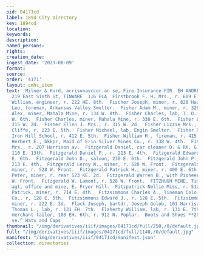 ```yaml
---
pid: 04171cd
label: 1894 City Directory
key: 1894cd
location: 
keywords: 
description: 
named_persons: 
rights: 
creation_date: 
ingest_date: '2023-08-09'
format: 
source: 
order: '4171'
layout: cmhc_item
text: 'Milner & Hurd, acrisonavccor.an se, Fire Insurance FIR  EH ANDREWS, 208 and
  219 East Sixth St, TINWARE  116 FLA  Firstbrook F. H. Mrs., r. 609 E. 11th.  Fish
  William, engineer, r. 222 HE. 8th.  Fischer Joseph, miner, r. 820 Hazel.  Fischer
  Leo, foreman, Arkansas Valley Smelter.  Fisher Adam M., miner, r. 326 E. 6th.  Fisher
  Alex, miner, Mahala Mine, r. 134 W. 8th.  Fisher Charles, lab, T. D. Holland, 117
  W. 6th.  Fisher Charles, miner, Mahala Mine, r. 330 E. 6th.  Fisher Edward D., r.
  315 W. 2d.  Fisher Ellen J. Mrs., r. 315 W. 2d.  Fisher Lizzie Mrs., wks. Walter
  Cliffe, r. 223 E. 5th.  Fisher Michael, lab, Engin Smelter.  Fisher Ruth Miss, teacher,
  Iron Hill School, r. 412 E. 5th.  Fisher William H., fireman, r. 415 E. 9th.  Fiske
  Herbert E., bkkpr, Maid of Erin Silver Mines Co., r. 138 W. 4th.  Fitzgerald Ada
  Mrs., r. 207 Harrison av.  Fitzgerald Daniel, car cleaner D. & RK. G. R. R., r.
  110 E. 13th.  Fitzgerald Daniel P., r. 213 E. 4th.  Fitzgerald Edward, barber, 2224
  E. 6th.  Fitzgerald John D., saloon, 230 E. 6th.  Fitzgerald John P., miner, r,
  213 E. 4th.  Fitzgerald Leroy W., miner, r. 528 W. Front.  Fitzgerald Nathan B.,
  miner, r. 528 W. Front.  Fitzgerald Patrick H., miner, r. 400 E. 6th.  Fitzgerald
  Peter, miner, r. rear 523 KE. 2d.  Fitzgerald Warren B., with Pioneer Club, r.528
  W. Front.  Fitzgerald W. Lamont, r. 528 W. Front.  FITZHUGH MINE, Timothy Kyle,
  agt, office and mine, E. Fryer Hill.  Fitzpatrick Nellie Miss, r. 512 E. 8th.  Fitzpatrick
  Patrick, miner, r. 714 E. 4th.  Fitzsimmons Charles A., lineman Colo. Telephone
  Co., r, 128 E. 5th.  Fitzsimmons Edward J., r. 128 E. 5th.  Fitzsimmons Michael,
  miner, r. 222 E. 3d.  Flack Joseph, bartdr, Joseph Golob, 101 Harrison av.  Flaherty
  Thomas L., lab, r. 131 EH. 7th.  Flaherty William, lab, r. 131 E. 7th.  FLAKS A.,
  merchant tailor, 108 EH. 6th, r. 912 N. Poplar.  Boots and Shoes **208 itersison
  ve.” Hats and Caps    '
thumbnail: "/img/derivatives/iiif/images/04171cd/full/250,/0/default.jpg"
full: "/img/derivatives/iiif/images/04171cd/full/1140,/0/default.jpg"
manifest: "/img/derivatives/iiif/04171cd/manifest.json"
collection: directories
---
```

